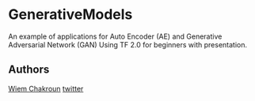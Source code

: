 # GenerativeModels
An example of applications for Auto Encoder (AE) and Generative Adversarial Network (GAN) Using TF 2.0 for beginners with presentation.

## Authors
[Wiem Chakroun](mailto:wiem.chakroun.ai@gmail.com) [twitter](https://twitter.com/wiemchakroun)


